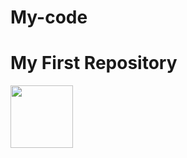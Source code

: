 # My-code

<h1>
My First Repository
</h1>

<img src="C:\Users\compu\OneDrive\Desktop\multiple-files.html\image.jpg" target =_blank width = 100px />
